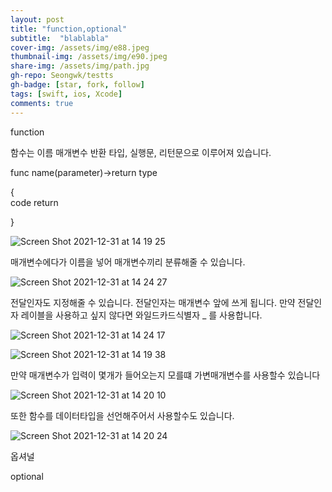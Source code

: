 ```yaml
---
layout: post
title: "function,optional"
subtitle:  "blablabla"
cover-img: /assets/img/e88.jpeg
thumbnail-img: /assets/img/e90.jpeg
share-img: /assets/img/path.jpg
gh-repo: Seongwk/testts
gh-badge: [star, fork, follow]
tags: [swift, ios, Xcode]
comments: true
---
```


function

함수는 이름 매개변수 반환 타입, 실행문, 리턴문으로 이루어져 있습니다.

   func name(parameter)->return type
   
   {  
      code
      return 
 
   }
   
![Screen Shot 2021-12-31 at 14 19 25](https://user-images.githubusercontent.com/40172001/147804922-05f27493-a494-492f-a825-b832b88a3641.png)

   
매개변수에다가 이름을 넣어 매개변수끼리 분류해줄 수 있습니다.

![Screen Shot 2021-12-31 at 14 24 27](https://user-images.githubusercontent.com/40172001/147805057-5c3c0823-ca2c-4377-98bb-481c29d319ea.png)



전달인자도 지정해줄 수 있습니다. 전달인자는 매개변수 앞에 쓰게 됩니다. 만약 전달인자 레이블을 사용하고 싶지 않다면 와일드카드식별자 _ 를 사용합니다.

![Screen Shot 2021-12-31 at 14 24 17](https://user-images.githubusercontent.com/40172001/147805039-56b04ffb-b090-414a-b344-d4cfacbcc4ba.png)


![Screen Shot 2021-12-31 at 14 19 38](https://user-images.githubusercontent.com/40172001/147804993-db28d47d-3c34-412e-b40f-50a03ebfc83d.png)



만약 매개변수가 입력이 몇개가 들어오는지 모를떄 가변매개변수를 사용할수 있습니다

![Screen Shot 2021-12-31 at 14 20 10](https://user-images.githubusercontent.com/40172001/147804978-5e1506d1-e2b8-4371-996e-bd9d1082e2b7.png)


또한 함수를 데이터타입을 선언해주어서 사용할수도 있습니다.

![Screen Shot 2021-12-31 at 14 20 24](https://user-images.githubusercontent.com/40172001/147804983-f1c714b5-0c65-4204-b770-723627f899b7.png)


옵셔널

optional
